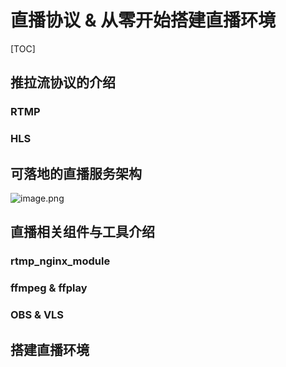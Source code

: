 # 直播协议 & 从零开始搭建直播环境

[TOC]

## 推拉流协议的介绍

### RTMP



### HLS



## 可落地的直播服务架构

![image.png](https://i.loli.net/2021/07/07/gAevpiWNJDtUbFB.png)

## 直播相关组件与工具介绍

### rtmp_nginx_module

### ffmpeg & ffplay

### OBS & VLS

## 搭建直播环境

